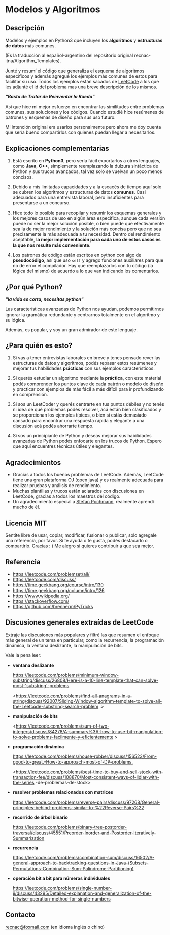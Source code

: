 # Modelos y Algoritmos



## Descripción

Modelos y ejemplos en Python3 que incluyen los **algoritmos** y **estructuras de datos** más comunes. 

(Es la traducción al español-argentino del repositorio original recnac-itna/Algorithm_Templates).

Junté y resumí el código que generaliza el esquema de algoritmos específicos y además agregué los ejemplos más comunes de estos para facilitar su uso. Todos los ejemplos están sacados de [LeetCode](https://www.leetcode.com) a los que les adjunté el id del problema mas una breve descripción de los mismos.



***"Basta de Tratar de Reinventar la Rueda"***

Así que hice mi mejor esfuerzo en encontrar las similitudes entre problemas comunes, sus soluciones y los códigos. Cuando estudié hice resúmenes de patrones y esquemas de diseño para sus uso futuro. 

Mi intención original era usarlos personalmente pero ahora me doy cuenta que sería bueno compartirlos con quienes puedan llegar a necesitarlos.



## Explicaciones complementarias

1. Está escrito en **Python3**, pero sería fácil exportarlos a otros lenguajes, como **Java**, **C++**, simplemente reemplazando la dulzura sintáctica de Python y sus trucos avanzados, tal vez solo se vuelvan un poco menos concisos.

2. Debido a mis limitadas capacidades y a la escacés de tiempo aquí solo se cubren los algoritmos y estructuras de datos **comunes**. Casi adecuados para una entrevista laboral, pero insuficientes para presentarse a un concurso.

3. Hice todo lo posible para recopilar y resumir los esquemas generales y los mejores casos de uso en algún área específica, aunque cada versión puede no ser la mejor solución posible, o bien puede que efectivamente sea la de mejor rendimiento y la solución más concisa pero que no sea precisamente la más adecuada a tu necesidad. Dentro del rendimiento aceptable, **la mejor implementación para cada uno de estos casos es la que nos resulte más conveniente**.

4. Los patrones de código están escritos en python con algo de **pseudocódigo**, así que uso `self` y agrego funciones auxiliares para que no de error el compilador. Hay que reemplazarlos con tu código (la lógica del mismo) de acuerdo a lo que van indicando los comentarios.



## ¿Por qué Python?

***"la vida es corta, necesitas python"***

Las características avanzadas de Python nos ayudan, podemos permitirnos ignorar la gramática redundante y centrarnos totalmente en el algoritmo y su lógica.

Además, es popular, y soy un gran admirador de este lenguaje.



## ¿Para quién es esto?

1. Si vas a tener entrevistas laborales en breve y tenes pensado rever las estructuras de datos y algoritmos, podés repasar estos resúmenes y mejorar tus habilidades **prácticas** con sus ejemplos característicos.

2. Si querés estudiar un algoritmo mediante la **práctica**, con este material podés comprender los puntos clave de cada patrón o modelo de diseño y practicar con ejemplos de más fácil a más difícil para ir profundizando en comprensión.

3. Si sos un LeetCoder y querés centrarte en tus puntos débiles y no tenés ni idea de qué problemas podés resolver, acá están bien clasificados y se proporcionan los ejemplos típicos, o bien si estás demasiado cansado para encontrar una respuesta rápida y elegante a una discusión acá podés ahorrarte tiempo.

4. Si sos un principiante de Python y deseas mejorar sus habilidades avanzadas de Python podés enfocarte en los trucos de Python. Espero que aquí encuentres técnicas útiles y elegantes.



## Agradecimientos

* Gracias a todos los buenos problemas de LeetCode. Además, LeetCode tiene una gran plataforma OJ (open java) y es realmente adecuada para realizar pruebas y análisis de rendimiento.
* Muchas plantillas y trucos están aclarados con discusiones en LeetCode, gracias a todos los maestros del código.
* Un agradecimiento especial a [Stefan Pochmann](https://leetcode.com/stefanpochmann/), realmente aprendí mucho de él.



## Licencia MIT

Sentite libre de usar, copiar, modificar, fusionar o publicar, solo agregale una referencia, por favor.
Si te ayuda o te gusta, podés destacarlo o compartirlo. Gracias : )
Me alegro si quieres contribuir a que sea mejor.



## Referencia

* https://leetcode.com/problemset/all/
* https://leetcode.com/discuss/
* https://time.geekbang.org/course/intro/130
* https://time.geekbang.org/column/intro/126
* https://www.wikipedia.org/
* https://stackoverflow.com/
* https://github.com/brennerm/PyTricks



## Discusiones generales extraídas de LeetCode

Extraje las discusiones más populares y filtré las que resumen el enfoque más general de un tema en particular, como la recurrencia, la programación dinámica, la ventana deslizante, la manipulación de bits.

Vale la pena leer:

- **ventana deslizante**

  <https://leetcode.com/problems/minimum-window-substring/discuss/26808/Here-is-a-10-line-template-that-can-solve-most-'substring'-problems>

  <https://leetcode.com/problems/find-all-anagrams-in-a-string/discuss/92007/Sliding-Window-algorithm-template-to-solve-all-the-Leetcode-substring-search-problem .>

- **manipulación de bits**

  <https://leetcode.com/problems/sum-of-two-integers/discuss/84278/A-summary%3A-how-to-use-bit-manipulation-to-solve-problems-facilmente-y-eficientemente >

- **programación dinámica**

  <https://leetcode.com/problems/house-robber/discuss/156523/From-good-to-great.-How-to-approach-most-of-DP-problems.>

  <https://leetcode.com/problems/best-time-to-buy-and-sell-stock-with-transaction-fee/discuss/108870/Most-consistent-ways-of-lidiar-with-the-series -de-problemas-de-stock>

- **resolver problemas relacionados con matrices**

  <https://leetcode.com/problems/reverse-pairs/discuss/97268/General-principles-behind-problems-similar-to-%22Reverse-Pairs%22>

- **recorrido de árbol binario**

  <https://leetcode.com/problems/binary-tree-postorder-traversal/discuss/45551/Preorder-Inorder-and-Postorder-Iteratively-Summarization>

- **recurrencia**

  <https://leetcode.com/problems/combination-sum/discuss/16502/A-general-approach-to-backtracking-questions-in-Java-(Subsets-Permutations-Combination-Sum-Palindrome-Partitioning)>

- **operación bit a bit para números individuales**

  <https://leetcode.com/problems/single-number-ii/discuss/43295/Detailed-explanation-and-generalization-of-the-bitwise-operation-method-for-single-numbers>



## Contacto
recnac@foxmail.com (en idioma inglés o chino)
